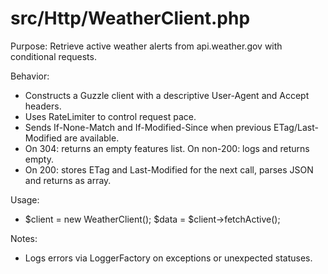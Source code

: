 # src/Http/WeatherClient.php

Purpose: Retrieve active weather alerts from api.weather.gov with conditional requests.

Behavior:
- Constructs a Guzzle client with a descriptive User-Agent and Accept headers.
- Uses RateLimiter to control request pace.
- Sends If-None-Match and If-Modified-Since when previous ETag/Last-Modified are available.
- On 304: returns an empty features list. On non-200: logs and returns empty.
- On 200: stores ETag and Last-Modified for the next call, parses JSON and returns as array.

Usage:
- $client = new WeatherClient(); $data = $client->fetchActive();

Notes:
- Logs errors via LoggerFactory on exceptions or unexpected statuses.
